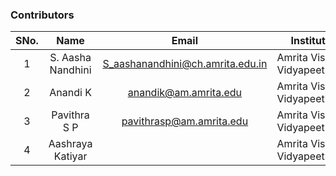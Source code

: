 ### Contributors

| SNo. |   Name   |         Email         |         Institute          |    ID    |
| :--: | :------: | :-------------------: | :------------------------: | :------: |
|  1   | S. Aasha Nandhini | S_aashanandhini@ch.amrita.edu.in | Amrita Vishwa Vidyapeetham |  |
|  2   | Anandi K | anandik@am.amrita.edu | Amrita Vishwa Vidyapeetham |  |
|  3   | Pavithra S P | pavithrasp@am.amrita.edu | Amrita Vishwa Vidyapeetham |  |
|  4   | Aashraya Katiyar  |  | Amrita Vishwa Vidyapeetham | AM.EN.U4AIE21085 |